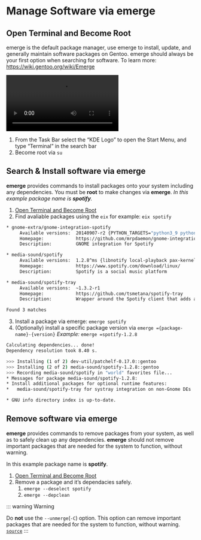 # Manage Software via emerge

## Open Terminal and Become Root


emerge is the default package manager, use emerge to install, update, and generally maintain software packages on Gentoo. emerge should always be your first option when searching for software. To learn more: https://wiki.gentoo.org/wiki/Emerge

![Open Terminal from Taskbar](/media/user-guide/workstations/gentoo_workstation_open_terminal.mp4)

1.  From the Task Bar select the “KDE Logo” to open the Start Menu, and type “Terminal” in the search bar
2.  Become root via `su`


## Search & Install software via emerge

**emerge** provides commands to install packages onto your system including any dependencies. You must be **root** to make changes via **emerge**. _In this example package name is **spotify**._

1.  [Open Terminal and Become Root](/user-guide/workstations/installing-software.md#open-terminal-and-become-root)
2.  Find avaliable packages using the `eix` for example: `eix spotify`

```bash
* gnome-extra/gnome-integration-spotify
     Available versions:  20140907-r2 {PYTHON_TARGETS="python3_9 python3_10"}
     Homepage:            https://github.com/mrpdaemon/gnome-integration-spotify
     Description:         GNOME integration for Spotify

* media-sound/spotify
     Available versions:  1.2.8^ms {libnotify local-playback pax-kernel pulseaudio}
     Homepage:            https://www.spotify.com/download/linux/
     Description:         Spotify is a social music platform

* media-sound/spotify-tray
     Available versions:  ~1.3.2-r1
     Homepage:            https://github.com/tsmetana/spotify-tray
     Description:         Wrapper around the Spotify client that adds a tray icon

Found 3 matches
```

3.  Install a package via emerge: `emerge spotify`
4.  (Optionally) install a specific package version via `emerge ={package-name}-{version}` _Example:_ `emerge =spotify-1.2.8`

```bash
Calculating dependencies... done!
Dependency resolution took 8.40 s.

>>> Installing (1 of 2) dev-util/patchelf-0.17.0::gentoo
>>> Installing (2 of 2) media-sound/spotify-1.2.8::gentoo
>>> Recording media-sound/spotify in "world" favorites file...
* Messages for package media-sound/spotify-1.2.8:
* Install additional packages for optional runtime features:
*   media-sound/spotify-tray for systray integration on non-Gnome DEs

* GNU info directory index is up-to-date.
```




## Remove software via emerge

**emerge** provides commands to remove packages from your system, as well as to safely clean up any dependencies. **emerge** should not remove important packages that are needed for the system to function, without warning.

In this example package name is **spotify**.

1.  [Open Terminal and Become Root](/user-guide/workstations/installing-software.md#open-terminal-and-become-root)
2.  Remove a package and it’s dependacies safely.
    1.  `emerge --deselect spotify`
    2.  `emerge --depclean`

::: warning Warning

Do **not** use the `--unmerge`(`-C`) option. This option can remove important packages that are needed for the system to function, without warning. [`source`](https://wiki.gentoo.org/wiki/Emerge#:~:text=see%20warning%20below)
:::
